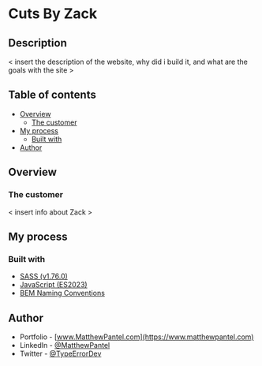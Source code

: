 # Cuts By Zack

## Description

< insert the description of the website, why did i build it, and what are the goals with the site >

## Table of contents

-   [Overview](#overview)
    -   [The customer](#the-customer)
-   [My process](#my-process)
    -   [Built with](#built-with)
-   [Author](#author)

## Overview

### The customer

< insert info about Zack >

## My process

### Built with

-   [SASS (v1.76.0)](https://sass-lang.com/)
-   [JavaScript (ES2023)](https://tc39.es/ecma262/2023/)
-   [BEM Naming Conventions](https://getbem.com/)

## Author

-   Portfolio - [www.MatthewPantel.com](https://www.matthewpantel.com)
-   LinkedIn - [@MatthewPantel](https://www.linkedin.com/in/MatthewPantel)
-   Twitter - [@TypeErrorDev](https://www.twitter.com/TypeErrorDev)
